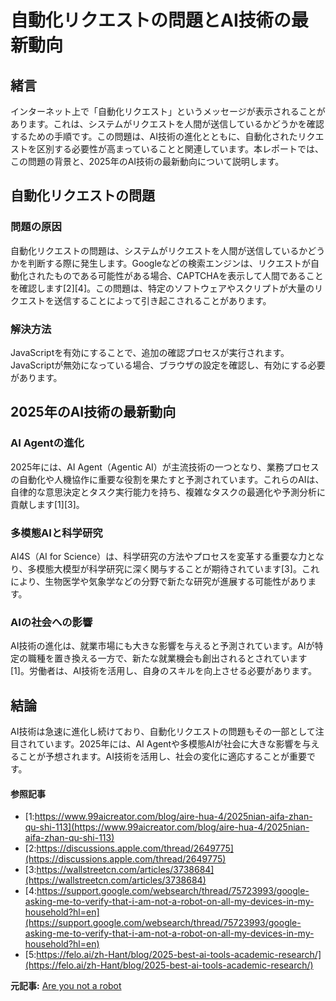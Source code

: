 # 自動化リクエストの問題とAI技術の最新動向

## 緒言

インターネット上で「自動化リクエスト」というメッセージが表示されることがあります。これは、システムがリクエストを人間が送信しているかどうかを確認するための手順です。この問題は、AI技術の進化とともに、自動化されたリクエストを区別する必要性が高まっていることと関連しています。本レポートでは、この問題の背景と、2025年のAI技術の最新動向について説明します。

## 自動化リクエストの問題

### 問題の原因

自動化リクエストの問題は、システムがリクエストを人間が送信しているかどうかを判断する際に発生します。Googleなどの検索エンジンは、リクエストが自動化されたものである可能性がある場合、CAPTCHAを表示して人間であることを確認します[2][4]。この問題は、特定のソフトウェアやスクリプトが大量のリクエストを送信することによって引き起こされることがあります。

### 解決方法

JavaScriptを有効にすることで、追加の確認プロセスが実行されます。JavaScriptが無効になっている場合、ブラウザの設定を確認し、有効にする必要があります。

## 2025年のAI技術の最新動向

### AI Agentの進化

2025年には、AI Agent（Agentic AI）が主流技術の一つとなり、業務プロセスの自動化や人機協作に重要な役割を果たすと予測されています。これらのAIは、自律的な意思決定とタスク実行能力を持ち、複雑なタスクの最適化や予測分析に貢献します[1][3]。

### 多模態AIと科学研究

AI4S（AI for Science）は、科学研究の方法やプロセスを変革する重要な力となり、多模態大模型が科学研究に深く関与することが期待されています[3]。これにより、生物医学や気象学などの分野で新たな研究が進展する可能性があります。

### AIの社会への影響

AI技術の進化は、就業市場にも大きな影響を与えると予測されています。AIが特定の職種を置き換える一方で、新たな就業機会も創出されるとされています[1]。労働者は、AI技術を活用し、自身のスキルを向上させる必要があります。

## 結論

AI技術は急速に進化し続けており、自動化リクエストの問題もその一部として注目されています。2025年には、AI Agentや多模態AIが社会に大きな影響を与えることが予想されます。AI技術を活用し、社会の変化に適応することが重要です。

#### 参照記事
- [1:https://www.99aicreator.com/blog/aire-hua-4/2025nian-aifa-zhan-qu-shi-113](https://www.99aicreator.com/blog/aire-hua-4/2025nian-aifa-zhan-qu-shi-113)
- [2:https://discussions.apple.com/thread/2649775](https://discussions.apple.com/thread/2649775)
- [3:https://wallstreetcn.com/articles/3738684](https://wallstreetcn.com/articles/3738684)
- [4:https://support.google.com/websearch/thread/75723993/google-asking-me-to-verify-that-i-am-not-a-robot-on-all-my-devices-in-my-household?hl=en](https://support.google.com/websearch/thread/75723993/google-asking-me-to-verify-that-i-am-not-a-robot-on-all-my-devices-in-my-household?hl=en)
- [5:https://felo.ai/zh-Hant/blog/2025-best-ai-tools-academic-research/](https://felo.ai/zh-Hant/blog/2025-best-ai-tools-academic-research/)


**元記事:** [Are you not a robot](https://www.forbes.ru/svoi-biznes/532267-startap-subbota-polmilliarda-v-razrabotcika-resenij-dla-bankov-i-prigovor-blinovskoj)